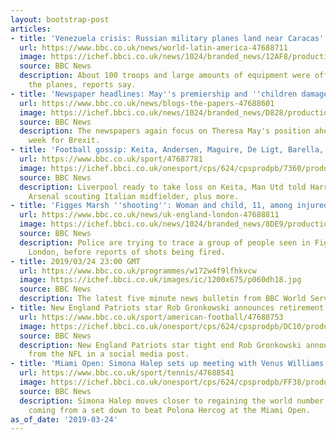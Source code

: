 ```yaml
---
layout: bootstrap-post
articles:
- title: 'Venezuela crisis: Russian military planes land near Caracas'
  url: https://www.bbc.co.uk/news/world-latin-america-47688711
  image: https://ichef.bbci.co.uk/news/1024/branded_news/12AF8/production/_106163567_hi053153570.jpg
  source: BBC News
  description: About 100 troops and large amounts of equipment were offloaded from
    the planes, reports say.
- title: 'Newspaper headlines: May''s premiership and ''children damaged by cannabis'''
  url: https://www.bbc.co.uk/news/blogs-the-papers-47688601
  image: https://ichef.bbci.co.uk/news/1024/branded_news/D828/production/_106163355_sunfront.jpg
  source: BBC News
  description: The newspapers again focus on Theresa May's position ahead of a critical
    week for Brexit.
- title: 'Football gossip: Keita, Andersen, Maguire, De Ligt, Barella, Bale, Koutris'
  url: https://www.bbc.co.uk/sport/47687781
  image: https://ichef.bbci.co.uk/onesport/cps/624/cpsprodpb/7360/production/_106163592_naby.jpg
  source: BBC News
  description: Liverpool ready to take loss on Keita, Man Utd told Harry Maguire price,
    Arsenal scouting Italian midfielder, plus more.
- title: 'Figges Marsh ''shooting'': Woman and child, 11, among injured'
  url: https://www.bbc.co.uk/news/uk-england-london-47688811
  image: https://ichef.bbci.co.uk/news/1024/branded_news/8DE9/production/_98592363_hi017208082.jpg
  source: BBC News
  description: Police are trying to trace a group of people seen in Figges Marsh,
    London, before reports of shots being fired.
- title: 2019/03/24 23:00 GMT
  url: https://www.bbc.co.uk/programmes/w172w4f9lfhkvcw
  image: https://ichef.bbci.co.uk/images/ic/1200x675/p060dh18.jpg
  source: BBC News
  description: The latest five minute news bulletin from BBC World Service.
- title: New England Patriots star Rob Gronkowski announces retirement
  url: https://www.bbc.co.uk/sport/american-football/47688753
  image: https://ichef.bbci.co.uk/onesport/cps/624/cpsprodpb/DC10/production/_106163365_gronkowski.jpg
  source: BBC News
  description: New England Patriots star tight end Rob Gronkowski announces his retirement
    from the NFL in a social media post.
- title: 'Miami Open: Simona Halep sets up meeting with Venus Williams in last 16'
  url: https://www.bbc.co.uk/sport/tennis/47688541
  image: https://ichef.bbci.co.uk/onesport/cps/624/cpsprodpb/FF38/production/_106163356_halep.jpg
  source: BBC News
  description: Simona Halep moves closer to regaining the world number one spot by
    coming from a set down to beat Polona Hercog at the Miami Open.
as_of_date: '2019-03-24'
---
```


